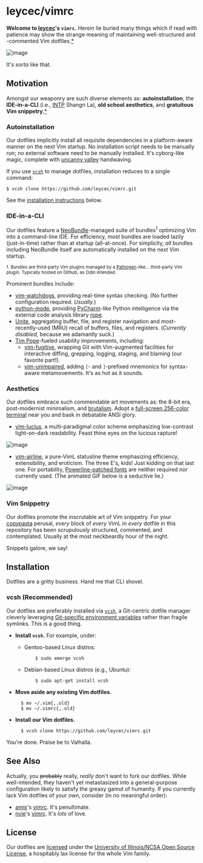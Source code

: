 leycec/vimrc
===========

**Welcome to [leycec](https://github.com/leycec)'s `vimrc`.** Herein lie buried many things which if read with patience may show the strange meaning of maintaining well-structured and -commented Vim dotfiles.[*](http://genius.com/Web-du-bois-the-souls-of-black-folk-the-forethought-annotated)

![image](https://cloud.githubusercontent.com/assets/217028/7790996/592554e8-0265-11e5-8874-4c82cb7b02ca.png)

It's *sorta* like that.

## Motivation

Amongst our weaponry are such diverse elements as: **autoinstallation**, the **IDE-in-a-CLI** (i.e., [INTP](http://www.intp.org/intprofile.html) Shangri La), **old school aesthetics**, and **gratuitous Vim snippetry**.[*](https://www.youtube.com/watch?v=Tym0MObFpTI)

### Autoinstallation

Our dotfiles implicitly install all requisite dependencies in a platform-aware manner on the next Vim startup. No installation script needs to be manually run; no external software need to be manually installed. It's cyborg-like magic, complete with [uncanny valley](https://www.youtube.com/watch?v=CNdAIPoh8a4) handwaving.

If you use [`vcsh`](https://github.com/RichiH/vcsh) to manage dotfiles, installation reduces to a single command:

    $ vcsh clone https://github.com/leycec/vimrc.git

See the [installation instructions](#installation) below.

### IDE-in-a-CLI

Our dotfiles feature a [NeoBundle](https://github.com/Shougo/neobundle.vim)-managed suite of bundles<sup>1</sup> optimizing Vim into a command-line IDE. For efficiency, most bundles are loaded lazily (just-in-time) rather than at startup (all-at-once). For simplicity, *all* bundles including NeoBundle itself are automatically installed on the next Vim startup.

<sup>1. Bundles are third-party Vim plugins managed by a [Pathogen](https://github.com/tpope/vim-pathogen)-like... third-party Vim plugin. Typically hosted on Github, as Odin intended.</sup>

Prominent bundles include:

* [vim-watchdogs](https://github.com/osyo-manga/vim-watchdogs), providing real-time syntax checking. (No further configuration required. *Usually.*)
* [python-mode](https://github.com/klen/python-mode), providing [PyCharm](https://en.wikipedia.org/wiki/PyCharm)-like Python intelligence via the external code analysis library [rope](https://github.com/python-rope/rope).
* [Unite](https://github.com/Shougo/unite.vim), aggregating buffer, file, and register navigation and most-recently-used (MRU) recall of buffers, files, and registers. (*Currently disabled,* because we adamantly suck.)
* [Tim Pope](https://github.com/tpope)-fueled usability improvements, including:
  * [vim-fugitive](https://github.com/tpope/vim-fugitive), wrapping Git with Vim-augmented facilities for interactive diffing, grepping, logging, staging, and blaming (our favorite part!).
  * [vim-unimpaired](https://github.com/tpope/vim-unimpaired), adding `[`- and `]`-prefixed mnemonics for syntax-aware metamovements. It's as hot as it sounds.

### Aesthetics

Our dotfiles embrace such commendable art movements as: the 8-bit era, post-modernist minimalism, and [brutalism](http://fuckyeahbrutalism.tumblr.com). Adopt a [full-screen 256-color terminal](http://software.schmorp.de/pkg/rxvt-unicode.html) near you and bask in debatable ANSI glory. 

* [vim-lucius](https://github.com/jonathanfilip/vim-lucius), a multi-paradigmal color scheme emphasizing low-contrast light-on-dark readability. Feast thine eyes on the lucious rapture!
 
![image](https://camo.githubusercontent.com/4cadf11a79898ac6ced753197ae5071bc6879aed/687474703a2f2f692e696d6775722e636f6d2f4c735a62462e706e67)

* [vim-airline](https://github.com/bling/vim-airline), a pure-VimL statusline theme emphasizing efficiency, extensibility, and eroticism. The three E's, kids! Just kidding on that last one. For portability, [Powerline-patched fonts](https://github.com/powerline/fonts) are neither required *nor* currently used. (The animated GIF below is a seductive lie.)

![image](https://github.com/bling/vim-airline/wiki/screenshots/demo.gif)

### Vim Snippetry

Our dotfiles promote the inscrutable art of Vim snippetry. For your [copypasta](https://www.reddit.com/r/copypasta) perusal, *every* block of *every* VimL in *every* dotfile in this repository has been scrupulously structured, commented, and contemplated. Usually at the most neckbeardly hour of the night.

Snippets galore, we say!

## Installation

Dotfiles are a gritty business. Hand me that CLI shovel.

### vcsh (Recommended)
<a name="installation"></a>

Our dotfiles are preferably installed via [`vcsh`](https://github.com/RichiH/vcsh), a Git-centric dotfile manager cleverly leveraging [Git-specific environment variables](http://git-scm.com/book/en/v2/Git-Internals-Environment-Variables) rather than fragile symlinks. This is a good thing.

* **Install `vcsh`.** For example, under:
  * Gentoo-based Linux distros:

            $ sudo emerge vcsh

  * Debian-based Linux distros (e.g., Ubuntu):

            $ sudo apt-get install vcsh

* **Move aside any existing Vim dotfiles.**

        $ mv ~/.vim{,.old}
        $ mv ~/.vimrc{,.old}

* **Install our Vim dotfiles.**

        $ vcsh clone https://github.com/leycec/vimrc.git

You're done. Praise be to Valhalla.

## See Also

Actually, you ~~probably~~ really, *really* don't want to fork our dotfiles. While well-intended, they haven't yet metastasized into a general-purpose configuration likely to satisfy the greasy gamut of humanity. If you currently lack Vim dotfiles of your own, consider (in no meaningful order):

* [amix](https://github.com/amix)'s [vimrc](https://github.com/amix/vimrc). It's penultimate.
* [nvie](https://github.com/nvie)'s [vimrc](https://github.com/nvie/vimrc). It's *lots* of love.

## License

Our dotfiles are [licensed](https://github.com/leycec/vimrc/blob/github/LICENSE) under the [University of Illinois/NCSA Open Source License](https://en.wikipedia.org/wiki/University_of_Illinois/NCSA_Open_Source_License),
a hospitably lax license for the whole Vim family.
